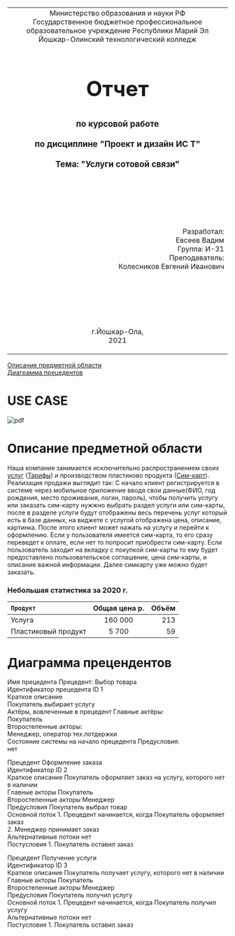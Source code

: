 <table style="width: 100%;">
  <tr>
    <td style="text-align: center; border: none;">
    Министерство образования и науки РФ<br>
Государственное бюджетное профессиональное образовательное учреждение Республики Марий Эл<br>
Йошкар-Олинский технологический колледж
</td>
  </tr>
  <tr>
    <td style="text-align: center; border: none; height: 15em;">
    <h2 style="font-size:3em;">Отчет</h2>
      <h3>по курсовой работе<br><br> по дисциплине "Проект и дизайн ИС Т"<br><br> Тема:<b> "Услуги сотовой связи"<b> </h3></td>
  </tr>
  <tr>
    <br><br><td style="text-align: right; border: none; height: 20em;">
      Разработал:<br/>
      Евсеев Вадим<br>
      Группа: И-31<br>
      Преподаватель:<br>
      Колесников Евгений Иванович
    </td>
  </tr>
  <tr>
    <td style="text-align: center; border: none; height: 5em;">
    г.Йошкар-Ола,<br> 2021</td>
  </tr>
</table>

<div style="page-break-after: always;"></div>

[Описание предметной области](https://github.com/Lairon1/UML/blob/main/README.md#%D0%BE%D0%BF%D0%B8%D1%81%D0%B0%D0%BD%D0%B8%D0%B5-%D0%BF%D1%80%D0%B5%D0%B4%D0%BC%D0%B5%D1%82%D0%BD%D0%BE%D0%B9-%D0%BE%D0%B1%D0%BB%D0%B0%D1%81%D1%82%D0%B8) </br>
[Диаграмма прецедентов](https://github.com/Lairon1/UML/blob/main/README.md#%D0%BE%D0%BF%D0%B8%D1%81%D0%B0%D0%BD%D0%B8%D0%B5-%D0%BF%D1%80%D0%B5%D0%B4%D0%BC%D0%B5%D1%82%D0%BD%D0%BE%D0%B9-%D0%BE%D0%B1%D0%BB%D0%B0%D1%81%D1%82%D0%B8) 
# USE CASE

![pdf](images/pdf%20image.bmp)

# Описание предметной области

Наша компания занимается исключительно распространением своих [услуг](https://ru.wikipedia.org/wiki/%D0%A3%D1%81%D0%BB%D1%83%D0%B3%D0%B0) ([Тарифы](https://ru.wikipedia.org/wiki/%D0%A2%D0%B0%D1%80%D0%B8%D1%84)) и производством пластиково продукта ([Сим-карт](https://ru.wikipedia.org/wiki/%D0%A1%D0%B8%D0%BC-%D0%BA%D0%B0%D1%80%D1%82%D0%B0)). Реализация продажи выглядит так: С начало клиент регистрируется в системе через мобильное приложение вводя свои данные(ФИО, год рождения, место проживания, логин, пароль), чтобы получить услугу или заказать сим-карту нужжно выбрать раздел услуги или сим-карты, после в разделе услуги будут отображены весь перечень услуг который есть в базе данных, на виджете с услугой отображена цена, описание, картинка. После этого клиент может нажать на услугу и перейти к оформлению. Если у пользователя имеется сим-карта, то его сразу переведет к оплате, если нет то попросит приобрести сим-карту. Если пользователь заходит на вкладку с покупкой сим-карты то ему будет предоставлено пользовательское соглашение, цена сим-карты, и описание важной информации. Далее симкарту уже можно будет заказать.  

### Небольшая статистика за 2020 г.
<code>Продукт      | Общая цена р. | Объём
:-------- |:-----:| -------:
Услуга | 160 000  | 213
Пластиковый продукт| 5 700    | 59
</code>
  
  
# Диаграмма прецендентов
  
Имя прецедента	Прецедент: Выбор товара</br>
Идентификатор прецедента	ID 1</br>
Краткое описание	</br>
Покупатель выбирает услугу</br>
Актёры, вовлеченные в прецедент	Главные актёры:</br>
Покупатель</br>
Второстепенные акторы:</br>
Менеджер, оператор тех.потдержки</br>
Состояние системы на начало прецедента	Предусловия:</br>
нет</br>


Прецедент	Оформление заказа</br>
Идентификатор	ID 2</br>
Краткое описание	Покупатель оформляет заказ на услугу, которого нет в наличии</br>
Главные акторы	Покупатель</br>
Второстепенные акторы	Менеджер</br>
Предусловия	Покупатель выбрал товар</br>
Основной поток	1. Прецедент начинается, когда Покупатель оформляет заказ</br>
2. Менеджер принимает заказ</br>
Альтернативные потоки	нет</br>
Постусловия	1. Покупатель оставил заказ</br>

Прецедент	Получение услуги</br>
Идентификатор	ID 3</br>
Краткое описание	Покупатель получает услугу, которого нет в наличии</br>
Главные акторы	Покупатель</br>
Второстепенные акторы	Менеджер</br>
Предусловия	Покупатель получил услугу</br>
Основной поток	1. Прецедент начинается, когда Покупатель получил услугу</br>
Альтернативные потоки	нет</br>
Постусловия	1. Покупатель оставил заказ







